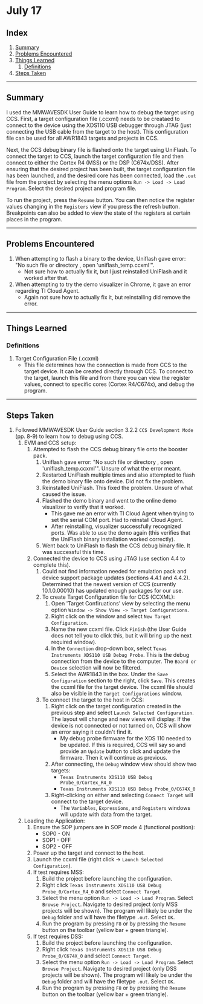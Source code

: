 # July 17
## Index
1. [Summary](#summary)
1. [Problems Encountered](#problems-encountered)
1. [Things Learned](#things-learned)
	1. [Definitions](#definitions)
1. [Steps Taken](#steps-taken)

---

## Summary
I used the MMWAVESDK User Guide to learn how to debug the target using CCS. First, a target configuration file (.ccxml) needs to be creataed to connect to the device using the XDS110 USB debugger through JTAG (just connecting the USB cable from the target to the host). This configuration file can be used for all AWR1843 targets and projects in CCS.

Next, the CCS debug binary file is flashed onto the target using UniFlash. To connect the target to CCS, launch the target configuration file and then connect to either the Cortex R4 (MSS) or the DSP (C674x/DSS). After ensuring that the desired project has been built, the target configuration file has been launched, and the desired core has been connected, load the `.out` file from the project by selecting the menu options `Run -> Load -> Load Program`. Select the desired project and program file.

To run the project, press the `Resume` button. You can then notice the register values changing in the `Registers` view if you press the refresh button. Breakpoints can also be added to view the state of the registers at certain places in the program. 

---

## Problems Encountered
1. When attempting to flash a binary to the device, Uniflash gave error: "No such file or directory , open 'uniflash_temp.ccxml'".
	* Not sure how to actually fix it, but I just reinstalled UniFlash and it worked after that.
1. When attempting to try the demo visualizer in Chrome, it gave an error regarding TI Cloud Agent.
	* Again not sure how to actually fix it, but reinstalling did remove the error.

---

## Things Learned
### Definitions
1. Target Configuration File (.ccxml)
	* This file determines how the connection is made from CCS to the target device. It can be created directly through CCS. To connect to the target, launch this file and from there you can view the register values, connect to specific cores (Cortex R4/C674x), and debug the program.

---

## Steps Taken
1. Followed MMWAVESDK User Guide section 3.2.2 `CCS Development Mode` (pp. 8-9) to learn how to debug using CCS.
	1. EVM and CCS setup:
		1. Attempted to flash the CCS debug binary file onto the booster pack.
			1. Uniflash gave error: "No such file or directory , open 'uniflash_temp.ccxml'". Unsure of what the error meant.
			1. Restarted UniFlash multiple times and also attempted to flash the demo binary file onto device. Did not fix the problem.
			1. Reinstalled UniFlash. This fixed the problem. Unsure of what caused the issue.
			1. Flashed the demo binary and went to the online demo visualizer to verify that it worked.
				* This gave me an error with TI Cloud Agent when trying to set the serial COM port. Had to reinstall Cloud Agent.
				* After reinstalling, visualizer successfully recognized ports. Was able to use the demo again (this verifies that the UniFlash binary installation worked correctly).
			1. Went back to UniFlash to flash the CCS debug binary file. It was successful this time.
		1. Connected the device to CCS using JTAG (use section 4.4 to complete this). 
			1. Could not find information needed for emulation pack and device support package updates (sections 4.4.1 and 4.4.2). Determined that the newest version of CCS (currently 10.1.0.00010) has updated enough packages for our use.
			1. To create Target Configuration file for CCS (CCXML):
				1. Open 'Target Confiruations' view by selecting the menu option `Window -> Show View -> Target Configurations`.
				1. Right click on the window and select `New Target Configuration`.
				1. Name the new ccxml file. Click `Finish` (the User Guide does not tell you to click this, but it will bring up the next required window).
				1. In the `Connection` drop-down box, select `Texas Instruments XDS110 USB Debug Probe`. This is the debug connection from the device to the computer. The `Board or Device` selection will now be filtered.
				1. Select the AWR1843 in the box. Under the `Save Configuration` section to the right, click `Save`. This creates the ccxml file for the target device. The ccxml file should also be visible in the `Target Configurations` window.
			1. To connect the target to the host in CCS:
				1. Right click on the target configuration created in the previous step and select `Launch Selected Configuration`. The layout will change and new views will display. If the device is not connected or not turned on, CCS will show an error saying it couldn't find it. 
					* My debug probe firmware for the XDS 110 needed to be updated. If this is required, CCS will say so and provide an `Update` button to click and update the firmware. Then it will continue as previous.
				1. After connecting, the `Debug` window view should show two targets:
					* `Texas Instruments XDS110 USB Debug Probe_0/Cortex_R4_0` 
					* `Texas Instruments XDS110 USB Debug Probe_0/C674X_0`
				1. Right-clicking on either and selecting `Connect Target` will connect to the target device. 
					* The `Variables`, `Expressions`, and `Registers` windows will update with data from the target.
	1. Loading the Application:
		1. Ensure the SOP jumpers are in SOP mode 4 (functional position):
			* SOP0 - ON
			* SOP1 - OFF
			* SOP2 - OFF
		1. Power up the target and connect to the host.
		1. Launch the ccxml file (right click -> `Launch Selected Configuration`).
		1. If test requires MSS:
			1. Build the project before launching the configuration.
			1. Right click `Texas Instruments XDS110 USB Debug Probe_0/Cortex_R4_0` and select `Connect Target`.
			1. Select the menu option `Run -> Load -> Load Program`. Select `Browse Project`. Navigate to desired project (only MSS projects will be shown). The program will likely be under the `Debug` folder and will have the filetype `.out`. Select `OK`.
			1. Run the program by pressing `F8` or by pressing the `Resume` button on the toolbar (yellow bar + green triangle).
		1. If test requires DSS:
			1. Build the project before launching the configuration.
			1. Right click `Texas Instruments XDS110 USB Debug Probe_0/C674X_0` and select `Connect Target`.
			1. Select the menu option `Run -> Load -> Load Program`. Select `Browse Project`. Navigate to desired project (only DSS projects will be shown). The program will likely be under the `Debug` folder and will have the filetype `.out`. Select `OK`.
			1. Run the program by pressing `F8` or by pressing the `Resume` button on the toolbar (yellow bar + green triangle).